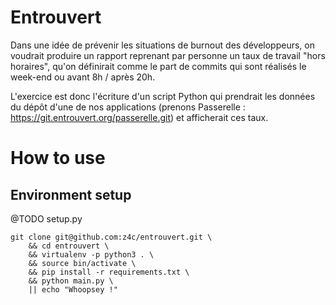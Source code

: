 # Entrouvert

Dans une idée de prévenir les situations de burnout des développeurs, on
voudrait produire un rapport reprenant par personne un taux de travail
"hors horaires", qu'on définirait comme le part de commits qui sont
réalisés le week-end ou avant 8h / après 20h.

L'exercice est donc l'écriture d'un script Python qui prendrait les 
données du dépôt d'une de nos applications (prenons Passerelle :
  https://git.entrouvert.org/passerelle.git) et afficherait ces taux.

# How to use
## Environment setup

@TODO setup.py 

```
git clone git@github.com:z4c/entrouvert.git \
    && cd entrouvert \
    && virtualenv -p python3 . \
    && source bin/activate \
    && pip install -r requirements.txt \
    && python main.py \
    || echo "Whoopsey !"
```

